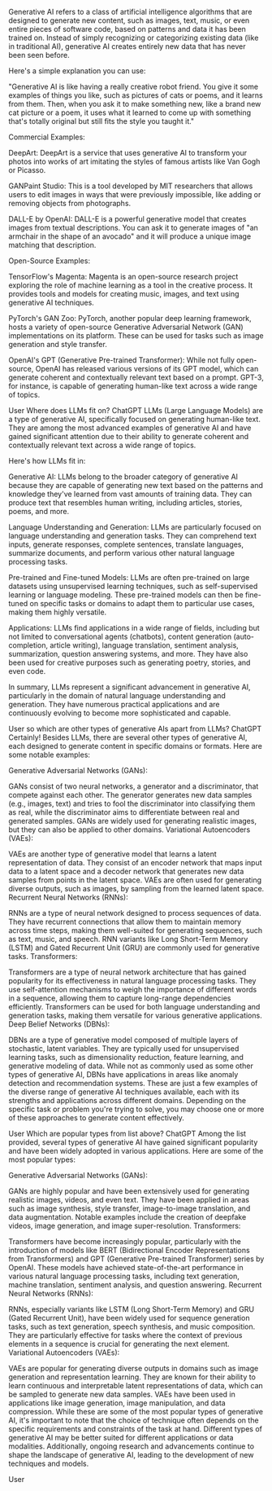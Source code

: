 Generative AI refers to a class of artificial intelligence algorithms that are designed to generate new content, such as images, text, music, or even entire pieces of software code, based on patterns and data it has been trained on. Instead of simply recognizing or categorizing existing data (like in traditional AI), generative AI creates entirely new data that has never been seen before.

Here's a simple explanation you can use:

"Generative AI is like having a really creative robot friend. You give it some examples of things you like, such as pictures of cats or poems, and it learns from them. Then, when you ask it to make something new, like a brand new cat picture or a poem, it uses what it learned to come up with something that's totally original but still fits the style you taught it."

Commercial Examples:

DeepArt: DeepArt is a service that uses generative AI to transform your photos into works of art imitating the styles of famous artists like Van Gogh or Picasso.

GANPaint Studio: This is a tool developed by MIT researchers that allows users to edit images in ways that were previously impossible, like adding or removing objects from photographs.

DALL-E by OpenAI: DALL-E is a powerful generative model that creates images from textual descriptions. You can ask it to generate images of "an armchair in the shape of an avocado" and it will produce a unique image matching that description.

Open-Source Examples:

TensorFlow's Magenta: Magenta is an open-source research project exploring the role of machine learning as a tool in the creative process. It provides tools and models for creating music, images, and text using generative AI techniques.

PyTorch's GAN Zoo: PyTorch, another popular deep learning framework, hosts a variety of open-source Generative Adversarial Network (GAN) implementations on its platform. These can be used for tasks such as image generation and style transfer.

OpenAI's GPT (Generative Pre-trained Transformer): While not fully open-source, OpenAI has released various versions of its GPT model, which can generate coherent and contextually relevant text based on a prompt. GPT-3, for instance, is capable of generating human-like text across a wide range of topics.

User
Where does LLMs fit on?
ChatGPT
LLMs (Large Language Models) are a type of generative AI, specifically focused on generating human-like text. They are among the most advanced examples of generative AI and have gained significant attention due to their ability to generate coherent and contextually relevant text across a wide range of topics.

Here's how LLMs fit in:

Generative AI: LLMs belong to the broader category of generative AI because they are capable of generating new text based on the patterns and knowledge they've learned from vast amounts of training data. They can produce text that resembles human writing, including articles, stories, poems, and more.

Language Understanding and Generation: LLMs are particularly focused on language understanding and generation tasks. They can comprehend text inputs, generate responses, complete sentences, translate languages, summarize documents, and perform various other natural language processing tasks.

Pre-trained and Fine-tuned Models: LLMs are often pre-trained on large datasets using unsupervised learning techniques, such as self-supervised learning or language modeling. These pre-trained models can then be fine-tuned on specific tasks or domains to adapt them to particular use cases, making them highly versatile.

Applications: LLMs find applications in a wide range of fields, including but not limited to conversational agents (chatbots), content generation (auto-completion, article writing), language translation, sentiment analysis, summarization, question answering systems, and more. They have also been used for creative purposes such as generating poetry, stories, and even code.

In summary, LLMs represent a significant advancement in generative AI, particularly in the domain of natural language understanding and generation. They have numerous practical applications and are continuously evolving to become more sophisticated and capable.

User
so which are other types of generative AIs apart from LLMs?
ChatGPT
Certainly! Besides LLMs, there are several other types of generative AI, each designed to generate content in specific domains or formats. Here are some notable examples:

Generative Adversarial Networks (GANs):

GANs consist of two neural networks, a generator and a discriminator, that compete against each other. The generator generates new data samples (e.g., images, text) and tries to fool the discriminator into classifying them as real, while the discriminator aims to differentiate between real and generated samples. GANs are widely used for generating realistic images, but they can also be applied to other domains.
Variational Autoencoders (VAEs):

VAEs are another type of generative model that learns a latent representation of data. They consist of an encoder network that maps input data to a latent space and a decoder network that generates new data samples from points in the latent space. VAEs are often used for generating diverse outputs, such as images, by sampling from the learned latent space.
Recurrent Neural Networks (RNNs):

RNNs are a type of neural network designed to process sequences of data. They have recurrent connections that allow them to maintain memory across time steps, making them well-suited for generating sequences, such as text, music, and speech. RNN variants like Long Short-Term Memory (LSTM) and Gated Recurrent Unit (GRU) are commonly used for generative tasks.
Transformers:

Transformers are a type of neural network architecture that has gained popularity for its effectiveness in natural language processing tasks. They use self-attention mechanisms to weigh the importance of different words in a sequence, allowing them to capture long-range dependencies efficiently. Transformers can be used for both language understanding and generation tasks, making them versatile for various generative applications.
Deep Belief Networks (DBNs):

DBNs are a type of generative model composed of multiple layers of stochastic, latent variables. They are typically used for unsupervised learning tasks, such as dimensionality reduction, feature learning, and generative modeling of data. While not as commonly used as some other types of generative AI, DBNs have applications in areas like anomaly detection and recommendation systems.
These are just a few examples of the diverse range of generative AI techniques available, each with its strengths and applications across different domains. Depending on the specific task or problem you're trying to solve, you may choose one or more of these approaches to generate content effectively.

User
Which are popular types from list above?
ChatGPT
Among the list provided, several types of generative AI have gained significant popularity and have been widely adopted in various applications. Here are some of the most popular types:

Generative Adversarial Networks (GANs):

GANs are highly popular and have been extensively used for generating realistic images, videos, and even text. They have been applied in areas such as image synthesis, style transfer, image-to-image translation, and data augmentation. Notable examples include the creation of deepfake videos, image generation, and image super-resolution.
Transformers:

Transformers have become increasingly popular, particularly with the introduction of models like BERT (Bidirectional Encoder Representations from Transformers) and GPT (Generative Pre-trained Transformer) series by OpenAI. These models have achieved state-of-the-art performance in various natural language processing tasks, including text generation, machine translation, sentiment analysis, and question answering.
Recurrent Neural Networks (RNNs):

RNNs, especially variants like LSTM (Long Short-Term Memory) and GRU (Gated Recurrent Unit), have been widely used for sequence generation tasks, such as text generation, speech synthesis, and music composition. They are particularly effective for tasks where the context of previous elements in a sequence is crucial for generating the next element.
Variational Autoencoders (VAEs):

VAEs are popular for generating diverse outputs in domains such as image generation and representation learning. They are known for their ability to learn continuous and interpretable latent representations of data, which can be sampled to generate new data samples. VAEs have been used in applications like image generation, image manipulation, and data compression.
While these are some of the most popular types of generative AI, it's important to note that the choice of technique often depends on the specific requirements and constraints of the task at hand. Different types of generative AI may be better suited for different applications or data modalities. Additionally, ongoing research and advancements continue to shape the landscape of generative AI, leading to the development of new techniques and models.

User
